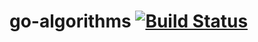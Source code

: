 # go-algorithms [![Build Status](https://travis-ci.org/jahrlin/go-algorithms.svg?branch=master)](https://travis-ci.org/jahrlin/go-algorithms)
